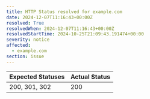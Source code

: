 ```yaml
---
title: HTTP Status resolved for example.com
date: 2024-12-07T11:16:43+00:00Z
resolved: True
resolvedWhen: 2024-12-07T11:16:43+00:00Z
resolvedStartTime: 2024-10-25T21:09:43.191474+00:00
severity: notice
affected:
  - example.com
section: issue
---
```


| Expected Statuses | Actual Status  |
|-------------------|----------------|
| 200, 301, 302 | 200 |
